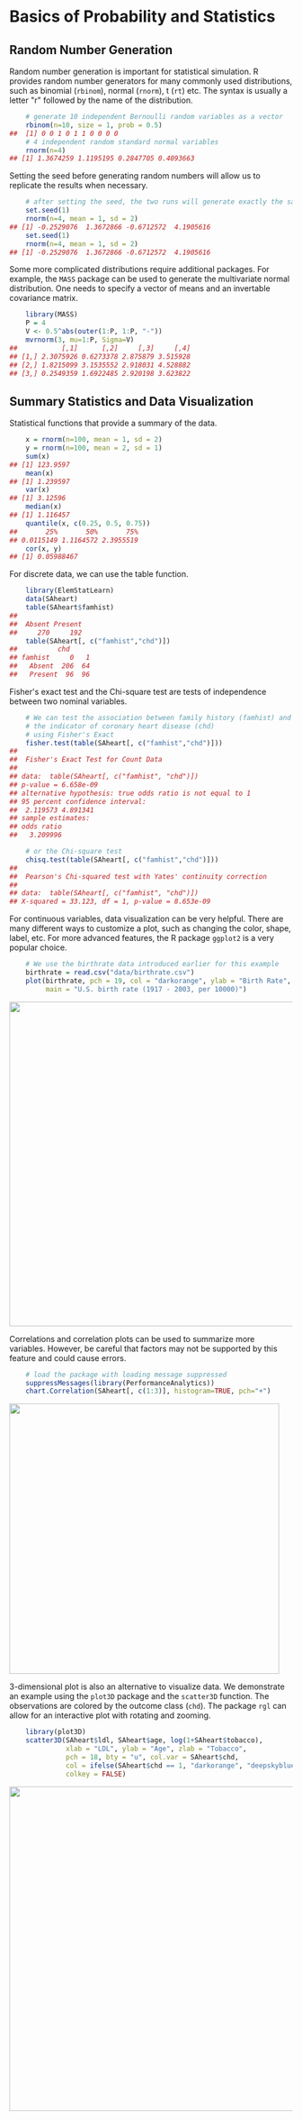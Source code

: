 # Basics of Probability and Statistics

## Random Number Generation 

Random number generation is important for statistical simulation. R provides random number generators for many commonly used distributions, such as binomial (`rbinom`), normal (`rnorm`), t (`rt`) etc. The syntax is usually a letter "r" followed by the name of the distribution. 


```r
    # generate 10 independent Bernoulli random variables as a vector
    rbinom(n=10, size = 1, prob = 0.5)
##  [1] 0 0 1 0 1 1 0 0 0 0
    # 4 independent random standard normal variables
    rnorm(n=4)
## [1] 1.3674259 1.1195195 0.2847705 0.4093663
```

Setting the seed before generating random numbers will allow us to replicate the results when necessary. 

```r
    # after setting the seed, the two runs will generate exactly the same "random" numbers
    set.seed(1)
    rnorm(n=4, mean = 1, sd = 2)
## [1] -0.2529076  1.3672866 -0.6712572  4.1905616
    set.seed(1)
    rnorm(n=4, mean = 1, sd = 2)
## [1] -0.2529076  1.3672866 -0.6712572  4.1905616
```

Some more complicated distributions require additional packages. For example, the `MASS` package can be used to generate the multivariate normal distribution. One needs to specify a vector of means and an invertable covariance matrix. 

```r
    library(MASS)
    P = 4
    V <- 0.5^abs(outer(1:P, 1:P, "-"))
    mvrnorm(3, mu=1:P, Sigma=V)
##           [,1]      [,2]     [,3]     [,4]
## [1,] 2.3075926 0.6273378 2.875879 3.515928
## [2,] 1.8215099 3.1535552 2.918031 4.528882
## [3,] 0.2549359 1.6922485 2.920198 3.623822
```

## Summary Statistics and Data Visualization

Statistical functions that provide a summary of the data.


```r
    x = rnorm(n=100, mean = 1, sd = 2)
    y = rnorm(n=100, mean = 2, sd = 1)
    sum(x)
## [1] 123.9597
    mean(x)
## [1] 1.239597
    var(x)
## [1] 3.12596
    median(x)
## [1] 1.116457
    quantile(x, c(0.25, 0.5, 0.75))
##       25%       50%       75% 
## 0.0115149 1.1164572 2.3955519
    cor(x, y)
## [1] 0.05988467
```

For discrete data, we can use the table function.


```r
    library(ElemStatLearn)
    data(SAheart)
    table(SAheart$famhist)
## 
##  Absent Present 
##     270     192
    table(SAheart[, c("famhist","chd")])
##          chd
## famhist     0   1
##   Absent  206  64
##   Present  96  96
```

Fisher's exact test and the Chi-square test are tests of independence between two nominal variables.


```r
    # We can test the association between family history (famhist) and 
    # the indicator of coronary heart disease (chd)
    # using Fisher's Exact
    fisher.test(table(SAheart[, c("famhist","chd")]))
## 
## 	Fisher's Exact Test for Count Data
## 
## data:  table(SAheart[, c("famhist", "chd")])
## p-value = 6.658e-09
## alternative hypothesis: true odds ratio is not equal to 1
## 95 percent confidence interval:
##  2.119573 4.891341
## sample estimates:
## odds ratio 
##   3.209996

    # or the Chi-square test
    chisq.test(table(SAheart[, c("famhist","chd")]))
## 
## 	Pearson's Chi-squared test with Yates' continuity correction
## 
## data:  table(SAheart[, c("famhist", "chd")])
## X-squared = 33.123, df = 1, p-value = 8.653e-09
```

For continuous variables, data visualization can be very helpful. There are many different ways to customize a plot, such as changing the color, shape, label, etc. For more advanced features, the R package `ggplot2` is a very popular choice. 

```r
    # We use the birthrate data introduced earlier for this example
    birthrate = read.csv("data/birthrate.csv")
    plot(birthrate, pch = 19, col = "darkorange", ylab = "Birth Rate",
         main = "U.S. birth rate (1917 - 2003, per 10000)")
```

<img src="1.3-stat-prob-basics_files/figure-html/unnamed-chunk-7-1.png" width="576" />

Correlations and correlation plots can be used to summarize more variables. However, be careful that factors may not be supported by this feature and could cause errors. 

```r
    # load the package with loading message suppressed
    suppressMessages(library(PerformanceAnalytics))
    chart.Correlation(SAheart[, c(1:3)], histogram=TRUE, pch="+")
```

<img src="1.3-stat-prob-basics_files/figure-html/unnamed-chunk-8-1.png" width="480" />

3-dimensional plot is  also an alternative to visualize data. We demonstrate an example using the `plot3D` package and the `scatter3D` function. The observations are colored by the outcome class (`chd`). The package `rgl` can allow for an interactive plot with rotating and zooming. 


```r
    library(plot3D)
    scatter3D(SAheart$ldl, SAheart$age, log(1+SAheart$tobacco), 
              xlab = "LDL", ylab = "Age", zlab = "Tobacco",
              pch = 18, bty = "u", col.var = SAheart$chd, 
              col = ifelse(SAheart$chd == 1, "darkorange", "deepskyblue"),
              colkey = FALSE)
```

<img src="1.3-stat-prob-basics_files/figure-html/unnamed-chunk-9-1.png" width="576" />

